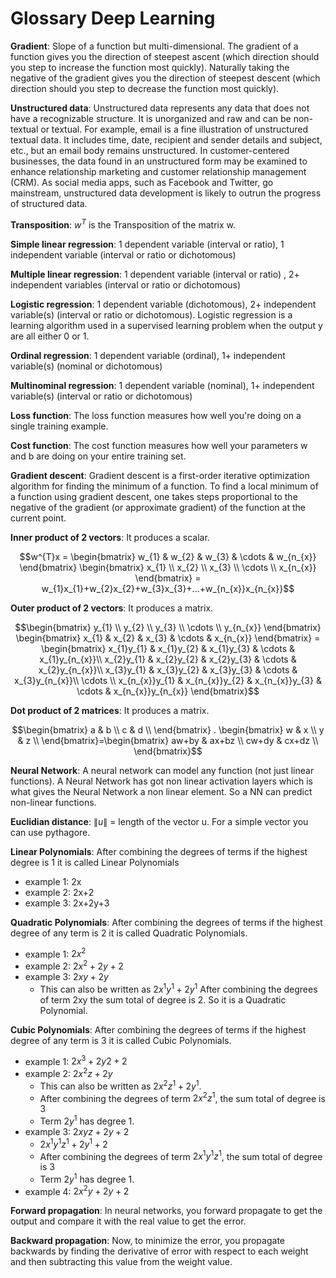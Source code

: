 # Glossary Deep Learning

**Gradient**: Slope of a function but multi-dimensional. The gradient of a function gives you the direction of steepest ascent (which direction should you step to increase the function most quickly). Naturally taking the negative of the gradient gives you the direction of steepest descent (which direction should you step to decrease the function most quickly).

**Unstructured data**: Unstructured data represents any data that does not have a recognizable structure. It is unorganized and raw and can be non-textual or textual. For example, email is a fine illustration of unstructured textual data. It includes time, date, recipient and sender details and subject, etc., but an email body remains unstructured. In customer-centered businesses, the data found in an unstructured form may be examined to enhance relationship marketing and customer relationship management (CRM). As social media apps, such as Facebook and Twitter, go mainstream, unstructured data development is likely to outrun the progress of structured data.

**Transposition**: $w^{T}$ is the Transposition of the matrix w.

**Simple linear regression**: 1 dependent variable (interval or ratio), 1 independent variable (interval or ratio or dichotomous)
 
**Multiple linear regression**: 1 dependent variable (interval or ratio) , 2+ independent variables (interval or ratio or dichotomous)
 
**Logistic regression**: 1 dependent variable (dichotomous), 2+ independent variable(s) (interval or ratio or dichotomous). Logistic regression is a learning algorithm used in a supervised learning problem when the output y are all either 0 or 1.
 
**Ordinal regression**: 1 dependent variable (ordinal), 1+ independent variable(s) (nominal or dichotomous)

**Multinominal regression**: 1 dependent variable (nominal), 1+ independent variable(s) (interval or ratio or dichotomous)

**Loss function**: The loss function measures how well you're doing on a single training example.

**Cost function**: The cost function measures how well your parameters w and b are doing on your entire training set.

**Gradient descent**: Gradient descent is a first-order iterative optimization algorithm for finding the minimum of a function. To find a local minimum of a function using gradient descent, one takes steps proportional to the negative of the gradient (or approximate gradient) of the function at the current point.

**Inner product of 2 vectors**: It  produces a scalar. 

$$w^{T}x = \begin{bmatrix}
  w_{1} & w_{2} & w_{3} & \cdots & w_{n_{x}} 
 \end{bmatrix} \begin{bmatrix}
  x_{1} \\
  x_{2} \\
  x_{3} \\
  \cdots  \\
  x_{n_{x}} 
 \end{bmatrix} = w_{1}x_{1}+w_{2}x_{2}+w_{3}x_{3}+...+w_{n_{x}}x_{n_{x}}$$

**Outer product of 2 vectors**: It  produces a matrix.

$$\begin{bmatrix}
  y_{1} \\
  y_{2} \\
  y_{3} \\
  \cdots  \\
  y_{n_{x}}
 \end{bmatrix} \begin{bmatrix}
  x_{1} & x_{2} & x_{3} & \cdots & x_{n_{x}} 
 \end{bmatrix} = \begin{bmatrix}
  x_{1}y_{1} & x_{1}y_{2} & x_{1}y_{3} & \cdots & x_{1}y_{n_{x}}\\
  x_{2}y_{1} & x_{2}y_{2} & x_{2}y_{3} & \cdots & x_{2}y_{n_{x}}\\
  x_{3}y_{1} & x_{3}y_{2} & x_{3}y_{3} & \cdots & x_{3}y_{n_{x}}\\
  \cdots  \\
  x_{n_{x}}y_{1} & x_{n_{x}}y_{2} & x_{n_{x}}y_{3} & \cdots & x_{n_{x}}y_{n_{x}}
 \end{bmatrix}$$

**Dot product of 2 matrices**: It  produces a matrix.

$$\begin{bmatrix}
  a & b \\
  c & d \\
 \end{bmatrix} . \begin{bmatrix}
  w & x \\
  y & z \\
 \end{bmatrix}=\begin{bmatrix}
  aw+by & ax+bz \\
  cw+dy & cx+dz \\
 \end{bmatrix}$$

**Neural Network**: A neural network can model any function (not just linear functions). A Neural Network has got non linear activation layers which is what gives the Neural Network a non linear element. So a NN can predict non-linear functions.

**Euclidian distance**: $\left\lVert u \right\rVert$ = length of the vector u. For a simple vector you can use pythagore.

**Linear Polynomials**: After combining the degrees of terms if the highest degree is 1 it is called Linear Polynomials 

- example 1: 2x
- example 2: 2x+2
- example 3: 2x+2y+3

**Quadratic Polynomials**: After combining the degrees of terms if the highest degree of any term is 2 it is called Quadratic Polynomials.

- example 1: $2x^{2}$
- example 2: $2x^{2}+2y+2$
- example 3: $2xy+2y$
  - This can also be written as $2x^1y^1 + 2y^1$ 
  After combining the degrees of term 2xy the sum total of degree is 2. So it is a Quadratic Polynomial.

**Cubic Polynomials**: After combining the degrees of terms if the highest degree of any term is 3 it is called Cubic Polynomials.

- example 1: $2x^{3} + 2y2 + 2$ 
- example 2: $2x^{2}z + 2y$
  - This can also be written as $2x^{2}z^{1} + 2y^{1}$.
  - After combining the degrees of term $2x^{2}z^{1}$, the sum total of degree is 3
  - Term $2y^{1}$ has degree 1. 
- example 3: $2xyz + 2y + 2$
  - $2x^1y^1z^1 + 2y^1 + 2$
  - After combining the degrees of term $2x^1y^1z^1$, the sum total of degree is 3
  - Term $2y^{1}$ has degree 1. 
- example 4: $2x^{2}y + 2y + 2$

**Forward propagation**: In neural networks, you forward propagate to get the output and compare it with the real value to get the error.

**Backward propagation**: Now, to minimize the error, you propagate backwards by finding the derivative of error with respect to each weight and then subtracting this value from the weight value.